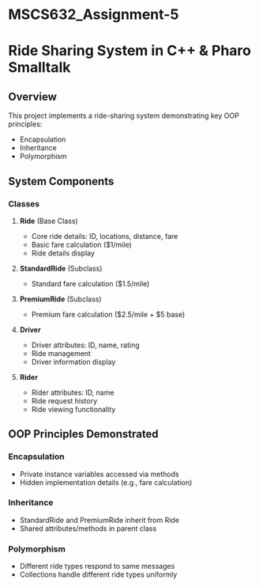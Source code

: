 # MSCS632_Assignment-5
# Ride Sharing System in C++ & Pharo Smalltalk

## Overview
This project implements a ride-sharing system demonstrating key OOP principles:
- Encapsulation
- Inheritance  
- Polymorphism

## System Components

### Classes
1. **Ride** (Base Class)
   - Core ride details: ID, locations, distance, fare
   - Basic fare calculation ($1/mile)
   - Ride details display

2. **StandardRide** (Subclass)
   - Standard fare calculation ($1.5/mile)

3. **PremiumRide** (Subclass)  
   - Premium fare calculation ($2.5/mile + $5 base)

4. **Driver**
   - Driver attributes: ID, name, rating
   - Ride management
   - Driver information display

5. **Rider**
   - Rider attributes: ID, name  
   - Ride request history
   - Ride viewing functionality

## OOP Principles Demonstrated

### Encapsulation
- Private instance variables accessed via methods
- Hidden implementation details (e.g., fare calculation)

### Inheritance  
- StandardRide and PremiumRide inherit from Ride
- Shared attributes/methods in parent class

### Polymorphism
- Different ride types respond to same messages
- Collections handle different ride types uniformly
